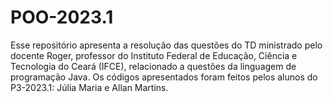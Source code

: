 # POO-2023.1
Esse repositório apresenta a resolução das questões do TD ministrado pelo docente Roger, professor do Instituto Federal de Educação, Ciência e Tecnologia do Ceará (IFCE), relacionado a questões da linguagem de programação Java. Os códigos apresentados foram feitos pelos alunos do P3-2023.1: Júlia Maria e Allan Martins.
